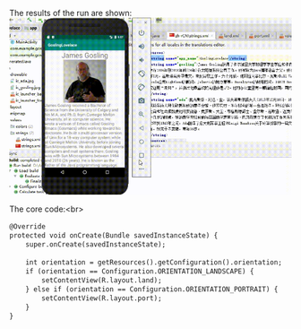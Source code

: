 The results of the run are shown:
![image](GoslingLovelace.gif)

The core code:\<br>
   
    @Override
    protected void onCreate(Bundle savedInstanceState) {
        super.onCreate(savedInstanceState);

        int orientation = getResources().getConfiguration().orientation;
        if (orientation == Configuration.ORIENTATION_LANDSCAPE) {
            setContentView(R.layout.land);
        } else if (orientation == Configuration.ORIENTATION_PORTRAIT) {
            setContentView(R.layout.port);
        }
    }
 

